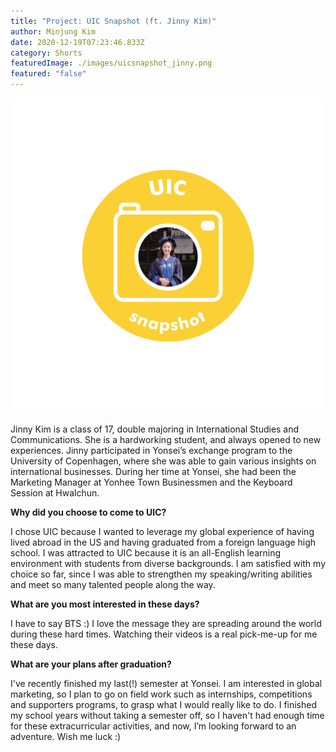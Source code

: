 ```yaml
---
title: "Project: UIC Snapshot (ft. Jinny Kim)"
author: Minjung Kim
date: 2020-12-19T07:23:46.833Z
category: Shorts
featuredImage: ./images/uicsnapshot_jinny.png
featured: "false"
---
```

![](images/uicsnapshot_jinny.png)

Jinny Kim is a class of 17, double majoring in International Studies and Communications. She is a hardworking student, and always opened to new experiences. Jinny participated in Yonsei’s exchange program to the University of Copenhagen, where she was able to gain various insights on international businesses. During her time at Yonsei, she had been the Marketing Manager at Yonhee Town Businessmen and the Keyboard Session at Hwalchun.

**Why did you choose to come to UIC?**

I chose UIC because I wanted to leverage my global experience of having lived abroad in the US and having graduated from a foreign language high school. I was attracted to UIC because it is an all-English learning environment with students from diverse backgrounds. I am satisfied with my choice so far, since I was able to strengthen my speaking/writing abilities and meet so many talented people along the way.

**What are you most interested in these days?**

I have to say BTS :) I love the message they are spreading around the world during these hard times. Watching their videos is a real pick-me-up for me these days.

**What are your plans after graduation?**

I've recently finished my last(!) semester at Yonsei. I am interested in global marketing, so I plan to go on field work such as internships, competitions and supporters programs, to grasp what I would really like to do. I finished my school years without taking a semester off, so I haven't had enough time for these extracurricular activities, and now, I’m looking forward to an adventure. Wish me luck :)